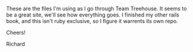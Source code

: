 These are the files I'm using as I go through Team Treehouse. It seems to be a great site, we'll see how everything goes. I finished my other rails book, and this isn't ruby exclusive, so I figure it warrents its own repo.

Cheers!

Richard
